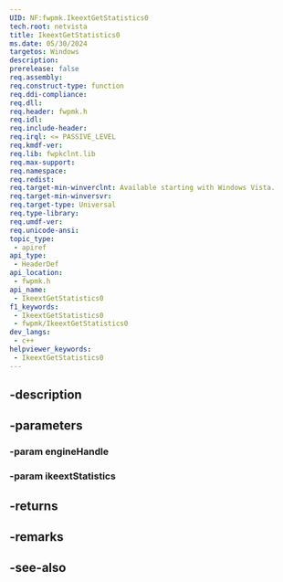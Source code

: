 ```yaml
---
UID: NF:fwpmk.IkeextGetStatistics0
tech.root: netvista
title: IkeextGetStatistics0
ms.date: 05/30/2024
targetos: Windows
description: 
prerelease: false
req.assembly: 
req.construct-type: function
req.ddi-compliance: 
req.dll: 
req.header: fwpmk.h
req.idl: 
req.include-header: 
req.irql: <= PASSIVE_LEVEL
req.kmdf-ver: 
req.lib: fwpkclnt.lib
req.max-support: 
req.namespace: 
req.redist: 
req.target-min-winverclnt: Available starting with Windows Vista.
req.target-min-winversvr: 
req.target-type: Universal
req.type-library: 
req.umdf-ver: 
req.unicode-ansi: 
topic_type:
 - apiref
api_type:
 - HeaderDef
api_location:
 - fwpmk.h
api_name:
 - IkeextGetStatistics0
f1_keywords:
 - IkeextGetStatistics0
 - fwpmk/IkeextGetStatistics0
dev_langs:
 - c++
helpviewer_keywords:
 - IkeextGetStatistics0
---
```


## -description

## -parameters

### -param engineHandle

### -param ikeextStatistics

## -returns

## -remarks

## -see-also


